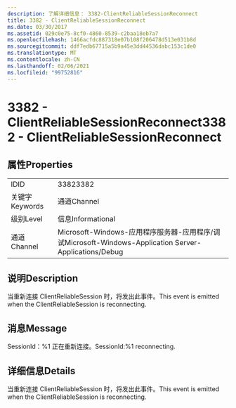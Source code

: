 ```yaml
---
description: 了解详细信息： 3382-ClientReliableSessionReconnect
title: 3382 - ClientReliableSessionReconnect
ms.date: 03/30/2017
ms.assetid: 029c0e75-8cf0-4860-8539-c2baa18eb7a7
ms.openlocfilehash: 1466acfdc887318e07b108f206478d513e031b8d
ms.sourcegitcommit: ddf7edb67715a5b9a45e3dd44536dabc153c1de0
ms.translationtype: MT
ms.contentlocale: zh-CN
ms.lasthandoff: 02/06/2021
ms.locfileid: "99752816"
---
```

# <a name="3382---clientreliablesessionreconnect"></a><span data-ttu-id="6d2a8-103">3382 - ClientReliableSessionReconnect</span><span class="sxs-lookup"><span data-stu-id="6d2a8-103">3382 - ClientReliableSessionReconnect</span></span>

## <a name="properties"></a><span data-ttu-id="6d2a8-104">属性</span><span class="sxs-lookup"><span data-stu-id="6d2a8-104">Properties</span></span>  
  
|||  
|-|-|  
|<span data-ttu-id="6d2a8-105">ID</span><span class="sxs-lookup"><span data-stu-id="6d2a8-105">ID</span></span>|<span data-ttu-id="6d2a8-106">3382</span><span class="sxs-lookup"><span data-stu-id="6d2a8-106">3382</span></span>|  
|<span data-ttu-id="6d2a8-107">关键字</span><span class="sxs-lookup"><span data-stu-id="6d2a8-107">Keywords</span></span>|<span data-ttu-id="6d2a8-108">通道</span><span class="sxs-lookup"><span data-stu-id="6d2a8-108">Channel</span></span>|  
|<span data-ttu-id="6d2a8-109">级别</span><span class="sxs-lookup"><span data-stu-id="6d2a8-109">Level</span></span>|<span data-ttu-id="6d2a8-110">信息</span><span class="sxs-lookup"><span data-stu-id="6d2a8-110">Informational</span></span>|  
|<span data-ttu-id="6d2a8-111">通道</span><span class="sxs-lookup"><span data-stu-id="6d2a8-111">Channel</span></span>|<span data-ttu-id="6d2a8-112">Microsoft-Windows-应用程序服务器-应用程序/调试</span><span class="sxs-lookup"><span data-stu-id="6d2a8-112">Microsoft-Windows-Application Server-Applications/Debug</span></span>|  
  
## <a name="description"></a><span data-ttu-id="6d2a8-113">说明</span><span class="sxs-lookup"><span data-stu-id="6d2a8-113">Description</span></span>  

 <span data-ttu-id="6d2a8-114">当重新连接 ClientReliableSession 时，将发出此事件。</span><span class="sxs-lookup"><span data-stu-id="6d2a8-114">This event is emitted when the ClientReliableSession is reconnecting.</span></span>  
  
## <a name="message"></a><span data-ttu-id="6d2a8-115">消息</span><span class="sxs-lookup"><span data-stu-id="6d2a8-115">Message</span></span>  

 <span data-ttu-id="6d2a8-116">SessionId：%1 正在重新连接。</span><span class="sxs-lookup"><span data-stu-id="6d2a8-116">SessionId:%1 reconnecting.</span></span>  
  
## <a name="details"></a><span data-ttu-id="6d2a8-117">详细信息</span><span class="sxs-lookup"><span data-stu-id="6d2a8-117">Details</span></span>  

 <span data-ttu-id="6d2a8-118">当重新连接 ClientReliableSession 时，将发出此事件。</span><span class="sxs-lookup"><span data-stu-id="6d2a8-118">This event is emitted when the ClientReliableSession is reconnecting.</span></span>
